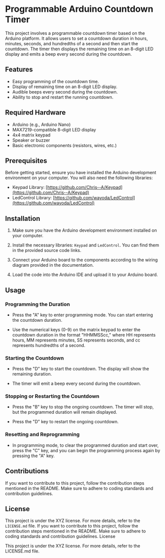 # Programmable Arduino Countdown Timer

This project involves a programmable countdown timer based on the Arduino platform. 
It allows users to set a countdown duration in hours, minutes, seconds, and hundredths of a second and then start the countdown. 
The timer then displays the remaining time on an 8-digit LED display and emits a beep every second during the countdown.

## Features

- Easy programming of the countdown time.
- Display of remaining time on an 8-digit LED display.
- Audible beeps every second during the countdown.
- Ability to stop and restart the running countdown.

## Required Hardware

- Arduino (e.g., Arduino Nano)
- MAX7219-compatible 8-digit LED display
- 4x4 matrix keypad
- Speaker or buzzer
- Basic electronic components (resistors, wires, etc.)

## Prerequisites

Before getting started, ensure you have installed the Arduino development environment on your computer. You will also need the following libraries:

- Keypad Library: [https://github.com/Chris--A/Keypad](https://github.com/Chris--A/Keypad)
- LedControl Library: [https://github.com/wayoda/LedControl](https://github.com/wayoda/LedControl)

## Installation

1. Make sure you have the Arduino development environment installed on your computer.

2. Install the necessary libraries: `Keypad` and `LedControl`. You can find them in the provided source code links.

3. Connect your Arduino board to the components according to the wiring diagram provided in the documentation.

4. Load the code into the Arduino IDE and upload it to your Arduino board.

## Usage

### Programming the Duration

- Press the "A" key to enter programming mode. You can start entering the countdown duration.

- Use the numerical keys (0-9) on the matrix keypad to enter the countdown duration in the format "HHMMSScc," where HH represents hours, MM represents minutes, SS represents seconds, and cc represents hundredths of a second.

### Starting the Countdown

- Press the "D" key to start the countdown. The display will show the remaining duration.

- The timer will emit a beep every second during the countdown.

### Stopping or Restarting the Countdown

- Press the "B" key to stop the ongoing countdown. The timer will stop, but the programmed duration will remain displayed.

- Press the "D" key to restart the ongoing countdown.

### Resetting and Reprogramming

- In programming mode, to clear the programmed duration and start over, press the "C" key, and you can begin the programming process again by pressing the "A" key.

## Contributions

If you want to contribute to this project, follow the contribution steps mentioned in the README. Make sure to adhere to coding standards and contribution guidelines.

## License

This project is under the XYZ license. For more details, refer to the `LICENSE.md` file.
If you want to contribute to this project, follow the contribution steps mentioned in the README. Make sure to adhere to coding standards and contribution guidelines.
License

This project is under the XYZ license. For more details, refer to the LICENSE.md file.

